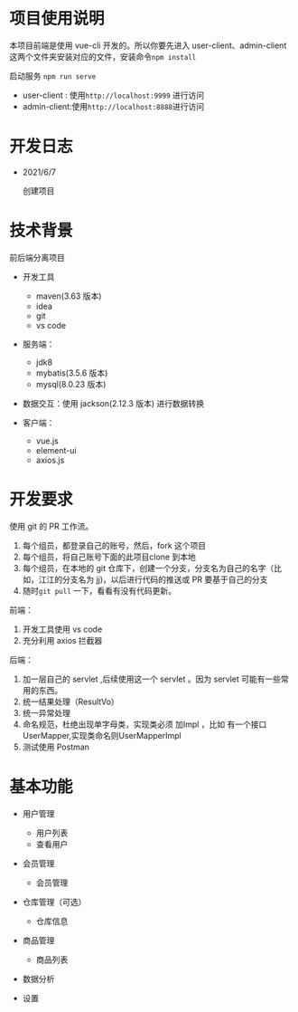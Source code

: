 # 项目使用说明

本项目前端是使用 vue-cli 开发的。所以你要先进入 user-client、admin-client 这两个文件夹安装对应的文件，安装命令`npm install`

启动服务 `npm run serve`

- user-client : 使用`http://localhost:9999` 进行访问
- admin-client:使用`http://localhost:8888`进行访问



# 开发日志

- 2021/6/7

  创建项目



# 技术背景

前后端分离项目

- 开发工具
  - maven(3.63 版本)	
  - idea
  - git
  - vs code

- 服务端：
  - jdk8
  - mybatis(3.5.6 版本)
  - mysql(8.0.23 版本)

- 数据交互：使用 jackson(2.12.3 版本) 进行数据转换
- 客户端：
  - vue.js
  - element-ui
  - axios.js



# 开发要求

使用 git 的 PR 工作流。

1. 每个组员，都登录自己的账号，然后，fork 这个项目
2. 每个组员，将自己账号下面的此项目clone 到本地
3. 每个组员，在本地的 git 仓库下，创建一个分支，分支名为自己的名字（比如，江江的分支名为 jj)，以后进行代码的推送或 PR 要基于自己的分支
4. 随时`git pull` 一下，看看有没有代码更新。

前端：

 1. 开发工具使用 vs code
 2. 充分利用 axios 拦截器

后端：
 1. 加一层自己的 servlet ,后续使用这一个 servlet 。因为 servlet 可能有一些常用的东西。
 2. 统一结果处理（ResultVo）
 3. 统一异常处理 
 4. 命名规范，杜绝出现单字母类，实现类必须 加Impl ，比如 有一个接口 UserMapper,实现类命名则UserMapperImpl
 5. 测试使用 Postman



# 基本功能

- 用户管理
  - 用户列表
  - 查看用户	

- 会员管理
  - 会员管理

- 仓库管理（可选）

  - 仓库信息

- 商品管理
	- 商品列表

- 数据分析

- 设置